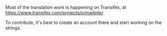 Most of the translation work is happening on Transifex, at https://www.transifex.com/projects/p/mailpile/

To contribute, it's best to create an account there and start working on the strings.